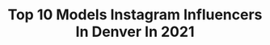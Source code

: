 ---
title: Top 10 Models Instagram Influencers In Denver In 2021
description: >-
  Find top models Instagram influencers in Denver in 2021. Most popular hashtags: #model #love #colorado #denver.
platform: Instagram
hits: 84
text_top: Identify the most popular Instagram accounts on inBeat.
text_bottom: inBeat holds 84 Instagram influencers like this in Denver, United States for you to connect with.
profiles:
  - username: "taliacolalancia"
    fullname: >-
      Talia Colalancia
    bio: >-
      This is my ONLY account Freelance Published/Runway Model Denver 📍 LA 📍 Miami 📍NYC Bookings & Inquires: 💌 taliacolalancia.contact@gmail.com
    location: "United States"
    followers: 68778
    engagement: 45
    commentsToLikes: 0.056976
    id: ck5zxcx2l7s1p0i1421u9uvn9
    verified: false
    hashtags: "#fashion, #modeling, #naturelovers, #lifestyle"
  - username: "unconcupiscent"
    fullname: >-
      Aisha
    bio: >-
      [ Sha ][ 22 ][ Demi ][ Wilhelmina Denver Model ][ MSU ] DM to shoot 📷
    location: "United States"
    followers: 5402
    engagement: 1404
    commentsToLikes: 0.047811
    id: ck9ha33eraxs00j78euq8hsdo
    verified: false
    hashtags: "#onetowatch, #instamodel, #love, #wfscouted"
  - username: "therealryannguy"
    fullname: >-
      Ryann Guy
    bio: >-
      NJ grown 🌿 transplanted to Denver CO 🌻 USA’19 🎓 Sports Broadcast / Spanish I make myself laugh on this page @realtalkryann Just going with the flow 🌊
    location: "United States"
    followers: 6460
    engagement: 857
    commentsToLikes: 0.084330
    id: ck9hc3k44jlsg0j7870zalvvz
    verified: false
    hashtags: "#creative, #fitnessmodel, #cowgirl, #beautiful"
  - username: "steele_maddie"
    fullname: >-
      Maddie Steele
    bio: >-
      🎓CSU 2020 🎥Local Beats CTV ⏰Tik Tok: steele_maddie 🎦Youtube: steelemaddie22
    location: "United States"
    followers: 5638
    engagement: 1043
    commentsToLikes: 0.048863
    id: ckap3r8h247pz0i789bn9q4ba
    verified: false
    hashtags: "#likeforlike, #tumblr, #tiktok, #followme"
  - username: "99visuals"
    fullname: >-
      Franco
    bio: >-
      CREATOR | Director | DP | Editor |📍 MiA - LA - ATL - NYC 🌎 #99visuals #Sremmlife 🧿🧿🧿
    location: "United States"
    followers: 5614
    engagement: 519
    commentsToLikes: 0.097414
    id: ck0w4myi8zdi70i19gi9smwoj
    verified: false
    hashtags: "#music, #sonya7, #miamibeach, #content"
  - username: "catelynnstarr"
    fullname: >-
      ＣＡＴＥ
    bio: >-
      📍Chicago - Denver •Model •Cosmetologist •Creative
    location: "United States"
    followers: 7602
    engagement: 831
    commentsToLikes: 0.025813
    id: ck138ohrsh8hq0i19hr8pfx9b
    verified: false
    hashtags: "#chicago, #model, #travel, #photooftheday"
  - username: "daphneeduplaixheiberg"
    fullname: >-
      Sincerely, Daphnee
    bio: >-
      Actor/Model L.A/Denver Happiness Seeker... Balancing mom-life, wife-life, work-life & my-life! DM for collabs
    location: "United States"
    followers: 21686
    engagement: 168
    commentsToLikes: 0.085014
    id: ckaostjhqt0vx0i78dmcnhpyz
    verified: false
    hashtags: "#easternphilosophy, #bidenharris2020, #denverauthor, #tbt"
  - username: "_kianamarina_"
    fullname: >-
      K i a n a  J o h n s o n
    bio: >-
      Southwest Model & Talent Agency | Denver 📍 Vivienne Model Management | Germany ———————————————————— foodie | fashion | beauty | holistic health
    location: "United States"
    followers: 2971
    engagement: 1124
    commentsToLikes: 0.061682
    id: ck5zr9h82w5nz0i14m397ksq8
    verified: false
    hashtags: "#goldendoodle, #puppymom, #blackouttuesday, #sisterlove"
  - username: "sierralanae"
    fullname: >-
      Sierra
    bio: >-
      Owner @elixiraestheticsco Treating #ms naturally🧡 Published model 🇺🇸 🇦🇺 🏴󠁧󠁢󠁥󠁮󠁧󠁿 Agent: @nxt_model @triedntrue.apparel #mswarriors #model #colorado
    location: "United States"
    followers: 15910
    engagement: 156
    commentsToLikes: 0.015443
    id: ck6u1ft0clh600j71qrnfuask
    verified: false
    hashtags: "#fitness, #fit, #health, #selflove"
  - username: "manon_crespi"
    fullname: >-
      Manon Crespi
    bio: >-
      Wife & Mother Boulder/Denver Colorado International Model NYC • London • Paris Hamburg • Zurich • Milan
    location: "United States"
    followers: 49670
    engagement: 319
    commentsToLikes: 0.063735
    id: ck14idi7cevov0i1906rtz3kr
    verified: false
    hashtags: "#silverhairmodel, #silverhair, #silvermodel, #beautifulbelle"
---